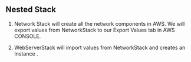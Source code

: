 ## Nested Stack

 1. Network Stack will create all the network components in AWS. We will export values from NetworkStack to our Export Values tab in AWS CONSOLE.

2. WebServerStack will import values from NetworkStack and creates an Instance .
